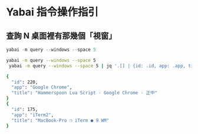 # Yabai 指令操作指引

## 查詢 N 桌面裡有那幾個「視窗」

```python
yabai -m query --windows --space 5
```

```sh
yabai -m query --windows --space 5
 yabai -m query --windows --space 5 | jq '.[] | {id: .id, app: .app, title: .title}'

{
  "id": 220,
  "app": "Google Chrome",
  "title": "Hammerspoon Lua Script - Google Chrome - 正中"
}
{
  "id": 175,
  "app": "iTerm2",
  "title": "MacBook-Pro ❐ iTerm ● 9 WM"
}
```
